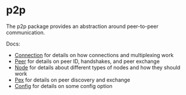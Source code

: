 # p2p

The p2p package provides an abstraction around peer-to-peer communication.

Docs:

- [Connection](https://github.com/blockchainworkers/conch/blob/master/docs/spec/docs/spec/p2p/connection.md) for details on how connections and multiplexing work
- [Peer](https://github.com/blockchainworkers/conch/blob/master/docs/spec/docs/spec/p2p/peer.md) for details on peer ID, handshakes, and peer exchange
- [Node](https://github.com/blockchainworkers/conch/blob/master/docs/spec/docs/spec/p2p/node.md) for details about different types of nodes and how they should work
- [Pex](https://github.com/blockchainworkers/conch/blob/master/docs/spec/docs/spec/reactors/pex/pex.md) for details on peer discovery and exchange
- [Config](https://github.com/blockchainworkers/conch/blob/master/docs/spec/docs/spec/p2p/config.md) for details on some config option
